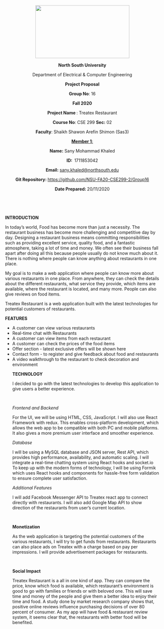<p style="text-align: center;">&nbsp;</p>
<p style="text-align: center;">&nbsp;</p>
<p align="center"><strong><img src="https://media.dhakatribune.com/uploads/2016/11/nsulogo.jpg" alt="" width="307" height="172" /></strong></p>
<p align="center"><strong>North South University</strong></p>
<p align="center">Department of Electrical &amp; Computer Engineering</p>
<p align="center"><strong>Project Proposal</strong></p>
<p align="center"><strong>Group No</strong>: 16</p>
<p align="center"><strong>Fall 2020</strong></p>
<p align="center"><strong>Project Name </strong>: Treatex Restaurant</p>
<p align="center"><strong>Course No</strong>: CSE 299 <strong>Sec</strong><strong>:</strong> 02</p>
<p align="center"><strong>Faculty</strong>: Shaikh Shawon Arefin Shimon (Sas3)</p>
<p align="center"><strong><u>Member 1</u></strong><u>:</u></p>
<p align="center"><strong>Name</strong><strong>:</strong> Sany Mohammad Khaled</p>
<p align="center"><strong>ID</strong><strong>:&nbsp; </strong>1711853042</p>
<p align="center"><strong>Email</strong><strong>:</strong> <a href="mailto:sany.khaled@northsouth.edu">sany.khaled@northsouth.edu</a></p>
<p align="center"><strong>Git Repository</strong><strong>: </strong><a href="https://github.com/NSU-FA20-CSE299-2/Group16">https://github.com/NSU-FA20-CSE299-2/Group16</a></p>
<p align="center"><strong>Date Prepared</strong><strong>: </strong>20/11/2020</p>
<p><strong>&nbsp;</strong></p>
<p><strong>&nbsp;</strong></p>

<p><strong>INTRODUCTION</strong></p>
<p>In today’s world, Food has become more than just a necessity. The restaurant business has become more challenging and competitive day by day. Designing a restaurant business means committing responsibilities such as providing excellent service, quality food, and a fantastic atmosphere, taking a lot of time and money. We often see their business fall apart after doing all this because people usually do not know much about it. There is nothing where people can know anything about restaurants in one place.</p>
<p>My goal is to make a web application where people can know more about various restaurants in one place. From anywhere, they can check the details about the different restaurants, what service they provide, which items are available, where the restaurant is located, and many more. People can also give reviews on food items.<p/>
<p>Treatex Restaurant is a web application built with the latest technologies for potential customers of restaurants.</p>

<p><strong>FEATURES</strong></p>
<ul>
<li>A customer can view various restaurants</li>
<li>Real-time chat with Restaurants</li>
<li>A customer can view items from each restaurant</li>
<li>A customer can check the prices of the food items</li>
<li>Offer section - latest exclusive offers will be shown here</li>
<li>Contact form - to register and give feedback about food and restaurants</li>
<li>A video walkthrough to the restaurant to check decoration and environment</li>
<p><strong>TECHNOLOGY</strong></p>
<p>I decided to go with the latest technologies to develop this application to give users a better experience.</p>
<p>&nbsp;</p>
<p><em>Frontend and Backend</em></p>
<p>For the UI, we will be using HTML, CSS, JavaScript. I will also use React Framework with redux. This enables cross-platform development, which allows the web app to be compatible with both PC and mobile platforms. It also gives a more premium user interface and smoother experience.</p>
<p><em>Database</em></p>
<p>I will be using a MySQL database and JSON server, Rest API, which provides high performance, availability, and automatic scaling.
I will integrate a real-time chatting system using React hooks and socket.io 
To keep up with the modern forms of technology, I will be using Formik which uses React hooks and components for hassle-free form validation to ensure complete user satisfaction.</p>
<p><em>Additional Features</em></p>
<p>I will add Facebook Messenger API to Treatex react app to connect directly with restaurants. I will also add Google Map API to show direction of the restaurants from user’s current location.</p>
<p>&nbsp;</p>
<p><strong>Monetization</strong></p>
<p>As the web application is targeting the potential customers of the various restaurants, I will try to get funds from restaurants. Restaurants can also place ads on Treatex with a charge based on pay per impressions. I will provide advertisement packages for restaurants. </p>
<p>&nbsp;</p>
<p><strong>Social Impact</strong></p>
<p>Treatex Restaurant is a all in one kind of app. They can compare the price, know which food is available, which restaurant’s environment is good to go with families or friends or with beloved one. This will save time and money of the people and give them a better idea to enjoy their time and food.
A study done by market research company shows that, positive online reviews influence purchasing decisions of over 80 percent of consumer. As my app will have food & restaurant review system, it seems clear that, the restaurants with better food will be benefited.
</p>
<p>&nbsp;</p>
